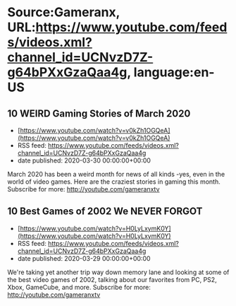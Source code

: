 # Source:Gameranx, URL:https://www.youtube.com/feeds/videos.xml?channel_id=UCNvzD7Z-g64bPXxGzaQaa4g, language:en-US

## 10 WEIRD Gaming Stories of March 2020
 - [https://www.youtube.com/watch?v=v0kZh1OGQeA](https://www.youtube.com/watch?v=v0kZh1OGQeA)
 - RSS feed: https://www.youtube.com/feeds/videos.xml?channel_id=UCNvzD7Z-g64bPXxGzaQaa4g
 - date published: 2020-03-30 00:00:00+00:00

March 2020 has been a weird month for news of all kinds -yes, even in the world of video games. Here are the craziest stories in gaming this month.
Subscribe for more: http://youtube.com/gameranxtv

## 10 Best Games of 2002 We NEVER FORGOT
 - [https://www.youtube.com/watch?v=H0LyLxymK0Y](https://www.youtube.com/watch?v=H0LyLxymK0Y)
 - RSS feed: https://www.youtube.com/feeds/videos.xml?channel_id=UCNvzD7Z-g64bPXxGzaQaa4g
 - date published: 2020-03-29 00:00:00+00:00

We're taking yet another trip way down memory lane and looking at some of the best video games of 2002, talking about our favorites from PC, PS2, Xbox, GameCube, and more.
Subscribe for more: http://youtube.com/gameranxtv

